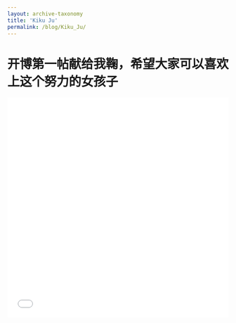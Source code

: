 ```yaml
---
layout: archive-taxonomy
title: 'Kiku Ju'
permalink: /blog/Kiku_Ju/
---
```


# 开博第一帖献给我鞠，希望大家可以喜欢上这个努力的女孩子

<iframe src="//player.bilibili.com/player.html?aid=17664021&cid=28837299&page=1" scrolling="no" border="0" frameborder="no" framespacing="0" allowfullscreen="true" width="100%" height="500"> </iframe>